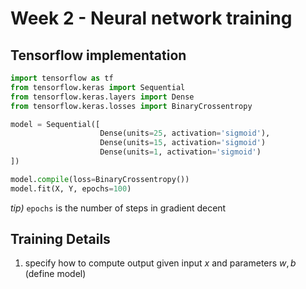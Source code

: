 # Week 2 - Neural network training

## Tensorflow implementation

```python
import tensorflow as tf
from tensorflow.keras import Sequential
from tensorflow.keras.layers import Dense
from tensorflow.keras.losses import BinaryCrossentropy

model = Sequential([
                    Dense(units=25, activation='sigmoid'),
                    Dense(units=15, activation='sigmoid')
                    Dense(units=1, activation='sigmoid')
])

model.compile(loss=BinaryCrossentropy())
model.fit(X, Y, epochs=100)
```

_tip)_ `epochs` is the number of steps in gradient decent

## Training Details

1. specify how to compute output given input $x$ and parameters $w, b$ (define model)
